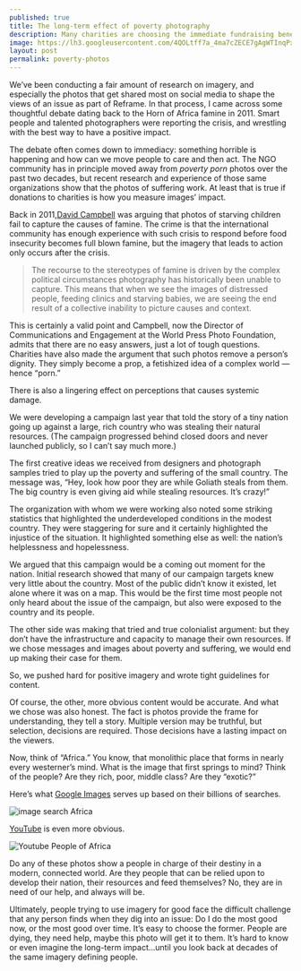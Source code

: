 ```yaml
---
published: true
title: The long-term effect of poverty photography
description: Many charities are choosing the immediate fundraising benefits of disturbing famine images over imagery that changes long-held beliefs about poor countries. Are they making a mistake?
image: https://lh3.googleusercontent.com/4QOLtff7a_4ma7cZECE7gAgWTInqPxSP_hAQc57A5YH1PNpK6aoNyPyKoxikWBXgFoU5cAqFml4
layout: post
permalink: poverty-photos
---
```

<p>We’ve been conducting a fair amount of research on imagery, and especially the photos that get shared most on social media to shape the views of an issue as part of Reframe. In that process, I came across some thoughtful debate dating back to the Horn of Africa famine in 2011. Smart people and talented photographers were reporting the crisis, and wrestling with the best way to have a positive impact.</p>
<p>The debate often comes down to immediacy: something horrible is happening and how can we move people to care and then act. The NGO community has in principle moved away from <em>poverty porn</em> photos over the past two decades, but recent research and experience of those same organizations show that the photos of suffering work. At least that is true if donations to charities is how you measure images’ impact.</p>
<p>Back in 2011,<a href="https://www.david-campbell.org/2011/07/16/thinking-images-v-20-famine-iconography-failure/">David Campbell</a> was arguing that photos of starving children fail to capture the causes of famine.  The crime is that the international community has enough experience with such crisis to respond before food insecurity becomes full blown famine, but the imagery that leads to action only occurs after the crisis.</p>
<blockquote>
<p>The recourse to the stereotypes of famine is driven by the complex political circumstances photography has historically been unable to capture. This means that when we see the images of distressed people, feeding clinics and starving babies, we are seeing the end result of a collective inability to picture causes and context.</p>
</blockquote>
<p>This is certainly a valid point and Campbell, now the Director of Communications and Engagement at the World Press Photo Foundation, admits that there are no easy answers, just a lot of tough questions. Charities have also made the argument that such photos remove a person’s dignity. They simply become a prop, a fetishized idea of a complex world — hence “porn.”</p>
<p>There is also a lingering effect on perceptions that causes systemic damage.</p>
<p>We were developing a campaign last year that told the story of a tiny nation going up against a large, rich country who was stealing their natural resources. (The campaign progressed behind closed doors and never launched publicly, so I can’t say much more.)</p>
<p>The first creative ideas we received from designers and photograph samples tried to play up the poverty and suffering of the small country. The message was, “Hey, look how poor they are while Goliath steals from them. The big country is even giving aid while stealing resources. It’s crazy!”</p>
<p>The organization with whom we were working also noted some striking statistics that highlighted the underdeveloped conditions in the modest country. They were staggering for sure and it certainly highlighted the injustice of the situation. It highlighted something else as well: the nation’s helplessness and hopelessness.</p>
<p>We argued that this campaign would be a coming out moment for the nation.  Initial research showed that many of our campaign targets knew very little about the country. Most of the public didn’t know it existed, let alone where it was on a map. This would be the first time most people not only heard about the issue of the campaign, but also were exposed to the country and its people.</p>
<p>The other side was making that tried and true colonialist argument: but they don’t have the infrastructure and capacity to manage their own resources. If we chose messages and images about poverty and suffering, we would end up making their case for them.</p>
<p>So, we pushed hard for positive imagery and wrote tight guidelines for content.</p>
<p>Of course, the other, more obvious content would be accurate. And what we chose was also honest. The fact is photos provide the frame for understanding, they tell a story. Multiple version may be truthful, but selection, decisions are required. Those decisions have a lasting impact on the viewers.</p>
<p>Now, think of “Africa.” You know, that monolithic place that forms in nearly every westerner’s mind. What is the image that first springs to mind? Think of the people? Are they rich, poor, middle class? Are they “exotic?”</p>
<p>Here’s what <a href="https://www.google.com/search?rlz=1C5CHFA_enUS704US704&amp;biw=1152&amp;bih=676&amp;tbm=isch&amp;sa=1&amp;q=africa%2C+people&amp;oq=africa%2C+people&amp;gs_l=psy-ab.3..0l3j0i10k1.31182.32051.0.32284.8.8.0.0.0.0.122.715.6j2.8.0....0...1.1.64.psy-ab..0.8.713...0i67k1.0.GLsVr_Sv0K8#imgrc=5xe0PBb9pNbgAM:">Google Images</a> serves up based on their billions of searches.</p>
<p><img src="https://lh3.googleusercontent.com/4QOLtff7a_4ma7cZECE7gAgWTInqPxSP_hAQc57A5YH1PNpK6aoNyPyKoxikWBXgFoU5cAqFml4" alt="image search Africa" title="Image search for Africa"></p>
<p><a href="https://www.youtube.com/results?search_query=people+africa">YouTube</a> is even more obvious.</p>
<p><img src="https://lh3.googleusercontent.com/dwy2IjLfSEMTJ3oAWNkZ4xSNObfngzVJrLsJLh-AqrwIdmXIiMvhQ17o57G03VDs41ucR2owZF8" alt="Youtube People of Africa" title="YouTube search for People of Africa"></p>
<p>Do any of these photos show a people in charge of their destiny in a modern, connected world. Are they people that can be relied upon to develop their nation, their resources and feed themselves? No, they are in need of our help, and always will be.</p>
<p>Ultimately, people trying to use imagery for good face the difficult challenge that any person finds when they dig into an issue: Do I do the most good now, or the most good over time. It’s easy to choose the former. People are dying, they need help, maybe this photo will get it to them. It’s hard to know or even imagine the long-term impact…until you look back at decades of the same imagery defining people.</p>

